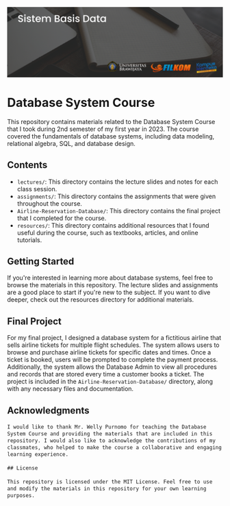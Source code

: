 <img src="https://raw.githubusercontent.com/MirzaHilmi/Database-System-Course/master/docs/banner-image.png" alt="banner that says Sistem Basis Data">

# Database System Course

This repository contains materials related to the Database System Course that I took during 2nd semester of my first year in 2023. The course covered the fundamentals of database systems, including data modeling, relational algebra, SQL, and database design. 

## Contents

- `lectures/`: This directory contains the lecture slides and notes for each class session.
- `assignments/`: This directory contains the assignments that were given throughout the course.
- `Airline-Reservation-Database/`: This directory contains the final project that I completed for the course.
- `resources/`: This directory contains additional resources that I found useful during the course, such as textbooks, articles, and online tutorials.

## Getting Started

If you're interested in learning more about database systems, feel free to browse the materials in this repository. The lecture slides and assignments are a good place to start if you're new to the subject. If you want to dive deeper, check out the resources directory for additional materials.

## Final Project

For my final project, I designed a database system for a fictitious airline that sells airline tickets for multiple flight schedules. The system allows users to browse and purchase airline tickets for specific dates and times. Once a ticket is booked, users will be prompted to complete the payment process. Additionally, the system allows the Database Admin to view all procedures and records that are stored every time a customer books a ticket. The project is included in the `Airline-Reservation-Database/` directory, along with any necessary files and documentation.

## Acknowledgments
~~~~
I would like to thank Mr. Welly Purnomo for teaching the Database System Course and providing the materials that are included in this repository. I would also like to acknowledge the contributions of my classmates, who helped to make the course a collaborative and engaging learning experience.

## License

This repository is licensed under the MIT License. Feel free to use and modify the materials in this repository for your own learning purposes.